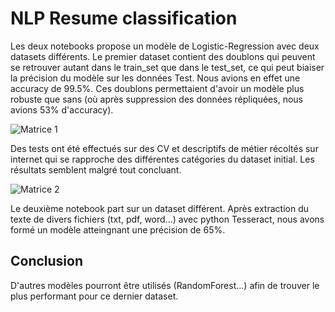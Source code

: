 # NLP Resume classification

Les deux notebooks propose un modèle de Logistic-Regression avec deux datasets différents. Le premier dataset contient des doublons qui peuvent se retrouver autant dans le train_set que dans le test_set, ce qui peut biaiser la précision du modèle sur les données Test.
Nous avions en effet une accuracy de 99.5%. Ces doublons permettaient d'avoir un modèle plus robuste que sans (où après suppression des données répliquées, nous avions 53% d'accuracy).

![Matrice 1](https://user-images.githubusercontent.com/73163032/112139713-6a237100-8bd3-11eb-80b4-a954619eb852.png)

Des tests ont été effectués sur des CV et descriptifs de métier récoltés sur internet qui se rapproche des différentes catégories du dataset initial. Les résultats semblent malgré tout concluant.

![Matrice 2](https://user-images.githubusercontent.com/73163032/112139799-83c4b880-8bd3-11eb-95b3-30f9a0d6c8b1.png)

Le deuxième notebook part sur un dataset différent. Après extraction du texte de divers fichiers (txt, pdf, word...) avec python Tesseract, nous avons formé un modèle atteingnant une précision de 65%.

## Conclusion

D'autres modèles pourront être utilisés (RandomForest...) afin de trouver le plus performant pour ce dernier dataset.
